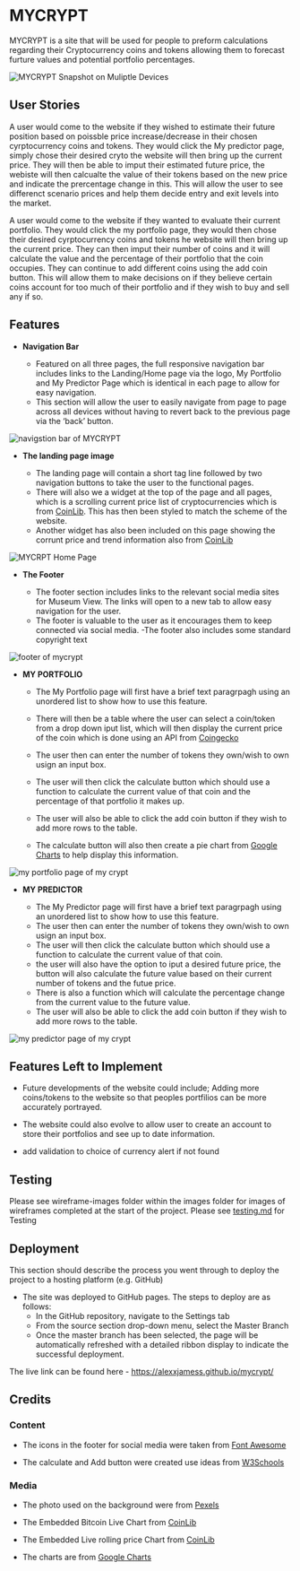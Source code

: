 # MYCRYPT

MYCRYPT is a site that will be used for people to preform calculations  regarding their Cryptocurrency coins and tokens allowing them to forecast furture values and potential portfolio percentages.



<img src="./assets/images/readme-images/responsive-mycrypt.jpg" alt="MYCRYPT Snapshot on Muliptle Devices">

## User Stories
A user would come to the website if they wished to estimate their future position based on poissble price increase/decrease in their chosen cyrptocurrency coins and tokens. They would click the My predictor page, simply chose their desired cryto the website will then bring up the current price. They will then be able to imput their estimated future price, the webiste will then calcualte the value of their tokens based on the new price and indicate the prercentage change in this. This will allow the user to see differenct scenario prices and help them decide entry and exit levels into the market.

A user would come to the website if they wanted to evaluate their current portfolio. They would click the my portfolio page, they would then chose their desired cyrptocurrency coins and tokens he website will then bring up the current price. They can then imput their number of coins and it will calculate the value and the percentage of their portfolio that the coin occupies. They can continue to add different coins using the add coin button. This will allow them to make decisions on if they believe certain coins account for too much of their portfolio and if they wish to buy and sell any if so.


## Features 

- __Navigation Bar__

  - Featured on all three pages, the full responsive navigation bar includes links to the Landing/Home page via the logo, My Portfolio and My Predictor Page which is identical in each page to allow for easy navigation.
  - This section will allow the user to easily navigate from page to page across all devices without having to revert back to the previous page via the ‘back’ button. 

<img src="./assets/images/readme-images/navbar-mycrypt.jpg" alt="navigstion bar of MYCRYPT">

- __The landing page image__

  - The landing page will contain a short tag line followed by two navigation buttons to take the user to the functional pages. 
  - There will also we a widget at the top of the page and all pages, which is a scrolling current price list of cryptocurrencies which is from [CoinLib](https://coinlib.io/widgets?w_chart_coin_id=859&w_chart_pref_coin_id=1505&w_all_theme=Dark#w_chart). This has then been styled to match the scheme of the website.
  - Another widget has also been included on this page showing the corrunt price and trend information also from [CoinLib](https://coinlib.io/widgets?w_chart_coin_id=859&w_chart_pref_coin_id=1505&w_all_theme=Dark#w_chart)

<img src="./assets/images/readme-images/landing-mycrypt.jpg" alt="MYCRPT Home Page">

- __The Footer__ 

  - The footer section includes links to the relevant social media sites for Museum View. The links will open to a new tab to allow easy navigation for the user. 
  - The footer is valuable to the user as it encourages them to keep connected via social media.
  -The footer also includes some standard copyright text

<img src="./assets/images/readme-images/footer-mycrypt.jpg" alt="footer of mycrypt">


- __MY PORTFOLIO__

  - The My Portfolio page will first have a brief text paragrpagh using an unordered list to show how to use this feature.
  
  - There will then be a table where the user can select a coin/token from a drop down iput list, which will then display the current price of the coin which is done using an API from [Coingecko](https://www.coingecko.com/api/documentations/v3)
  - The user then can enter the number of tokens they own/wish to own usign an input box.
  - The user will then click the calculate button which should use a function to calculate the current value of that coin and the percentage of that portfolio it makes up.
  - The user will also be able to click the add coin button if they wish to add more rows to the table.
  - The calculate button will also then create a pie chart from [Google Charts](https://developers.google.com/chart) to help display this information.


<img src="./assets/images/readme-images/portfolio-mycrypt.jpg" alt="my portfolio page of my crypt">

- __MY PREDICTOR__

  - The My Predictor page will first have a brief text paragrpagh using an unordered list to show how to use this feature.
  - The user then can enter the number of tokens they own/wish to own usign an input box.
  - The user will then click the calculate button which should use a function to calculate the current value of that coin.
  - the user will also have the option to iput a desired future price, the button will also calculate the future value based on their current number of tokens and the futue price.
  - There is also a function which will calculate the percentage change from the current value to the future value.
  - The user will also be able to click the add coin button if they wish to add more rows to the table.
<img src="./assets/images/readme-images/predictor-mycrypt.jpg" alt="my predictor page of my crypt">



## Features Left to Implement

- Future developments of the website could include; Adding more coins/tokens to the website so that peoples portfilios can be more accurately portrayed.
- The website could also evolve to allow user to create an account to store their portfolios and see up to date information.

- add validation to choice of currency alert if not found 



## Testing 
Please see wireframe-images folder within the images folder for images of wireframes completed at the start of the project.
Please see [testing.md](/testing.md) for Testing


## Deployment

This section should describe the process you went through to deploy the project to a hosting platform (e.g. GitHub) 

- The site was deployed to GitHub pages. The steps to deploy are as follows: 
  - In the GitHub repository, navigate to the Settings tab 
  - From the source section drop-down menu, select the Master Branch
  - Once the master branch has been selected, the page will be automatically refreshed with a detailed ribbon display to indicate the successful deployment. 

The live link can be found here - https://alexxjamess.github.io/mycrypt/


## Credits 



### Content 


- The icons in the footer for social media were taken from [Font Awesome](https://fontawesome.com/)

- The calculate and Add button were created use ideas from [W3Schools](https://www.w3schools.com/css/css3_buttons.asp)

### Media

- The photo used on the background were from [Pexels](https://www.pexels.com/photo/half-moon-596132/) 

- The Embedded Bitcoin Live Chart from [CoinLib](https://coinlib.io/widgets?w_chart_coin_id=859&w_chart_pref_coin_id=1505&w_all_theme=Dark#w_chart)

- The  Embedded Live rolling price Chart from [CoinLib](https://coinlib.io/widgets?w_chart_coin_id=859&w_chart_pref_coin_id=1505&w_all_theme=Dark#w_chart)


- The charts are from [Google Charts](https://developers.google.com/chart)





